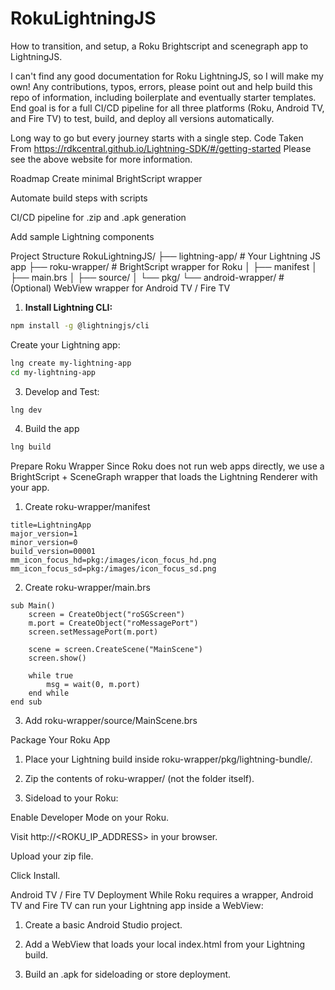 # RokuLightningJS
How to transition, and setup, a Roku Brightscript and scenegraph app to LightningJS.

I can't find any good documentation for Roku LightningJS, so I will make my own! Any contributions, typos, errors, please point out and help build this repo of information, including boilerplate and eventually starter templates. End goal is for a full CI/CD pipeline for all three platforms (Roku, Android TV, and Fire TV) to test, build, and deploy all versions automatically. 

Long way to go but every journey starts with a single step.
Code Taken From https://rdkcentral.github.io/Lightning-SDK/#/getting-started
Please see the above website for more information.


Roadmap
 Create minimal BrightScript wrapper

 Automate build steps with scripts

 CI/CD pipeline for .zip and .apk generation

 Add sample Lightning components



Project Structure
RokuLightningJS/
├── lightning-app/ # Your Lightning JS app
├── roku-wrapper/ # BrightScript wrapper for Roku
│ ├── manifest
│ ├── main.brs
│ ├── source/
│ └── pkg/
└── android-wrapper/ # (Optional) WebView wrapper for Android TV / Fire TV




1. **Install Lightning CLI:**

```bash
npm install -g @lightningjs/cli
```

Create your Lightning app:
```bash
lng create my-lightning-app
cd my-lightning-app
```


3. Develop and Test:
```bash
lng dev
```

4. Build the app
```bash
lng build
```



Prepare Roku Wrapper
Since Roku does not run web apps directly, we use a BrightScript + SceneGraph wrapper that loads the Lightning Renderer with your app.

1. Create roku-wrapper/manifest
```plaintext
title=LightningApp
major_version=1
minor_version=0
build_version=00001
mm_icon_focus_hd=pkg:/images/icon_focus_hd.png
mm_icon_focus_sd=pkg:/images/icon_focus_sd.png
```

2. Create roku-wrapper/main.brs
```brightscript
sub Main()
    screen = CreateObject("roSGScreen")
    m.port = CreateObject("roMessagePort")
    screen.setMessagePort(m.port)

    scene = screen.CreateScene("MainScene")
    screen.show()

    while true
        msg = wait(0, m.port)
    end while
end sub
```


3. Add roku-wrapper/source/MainScene.brs


Package Your Roku App
1. Place your Lightning build inside roku-wrapper/pkg/lightning-bundle/.

2. Zip the contents of roku-wrapper/ (not the folder itself).

3. Sideload to your Roku:

 Enable Developer Mode on your Roku.

 Visit http://<ROKU_IP_ADDRESS> in your browser.

 Upload your zip file.

 Click Install.



Android TV / Fire TV Deployment
While Roku requires a wrapper, Android TV and Fire TV can run your Lightning app inside a WebView:

1. Create a basic Android Studio project.

2. Add a WebView that loads your local index.html from your Lightning build.

3. Build an .apk for sideloading or store deployment.



